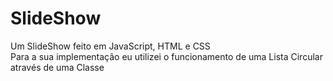 # SlideShow

Um SlideShow feito em JavaScript, HTML e CSS<br>
Para a sua implementação eu utilizei o funcionamento de uma Lista Circular através de uma Classe